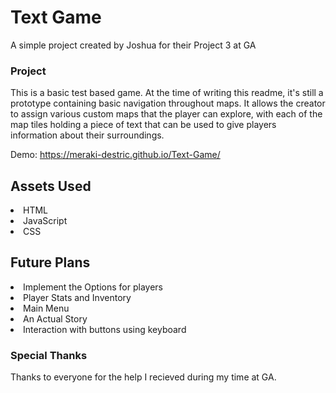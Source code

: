 # Text Game
 
 A simple project created by Joshua for their Project 3 at GA
 
 ### Project
 
 This is a basic test based game. At the time of writing this readme, it's still a prototype containing basic navigation throughout maps. It allows the creator to assign various custom maps that the player can explore, with each of the map tiles holding a piece of text that can be used to give players information about their surroundings. 
 
Demo: https://meraki-destric.github.io/Text-Game/

## Assets Used

<li>HTML</li>
<li>JavaScript</li>
<li>CSS</li>

## Future Plans
<li>Implement the Options for players</li>
<li>Player Stats and Inventory</li>
<li>Main Menu</li>
<li>An Actual Story</li>
<li>Interaction with buttons using keyboard</li>

### Special Thanks

Thanks to everyone for the help I recieved during my time at GA.
